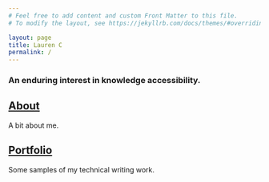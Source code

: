 ```yaml
---
# Feel free to add content and custom Front Matter to this file.
# To modify the layout, see https://jekyllrb.com/docs/themes/#overriding-theme-defaults

layout: page
title: Lauren C
permalink: /
---
```


### An enduring interest in knowledge accessibility.

## [About](/about)
A bit about me.

## [Portfolio](/portfolio)
Some samples of my technical writing work.